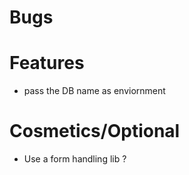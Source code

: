 Bugs
====

Features
========

- pass the DB name as enviornment

Cosmetics/Optional
==================
- Use a form handling lib ?
